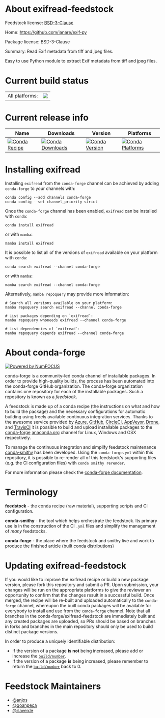 About exifread-feedstock
========================

Feedstock license: [BSD-3-Clause](https://github.com/conda-forge/exifread-feedstock/blob/main/LICENSE.txt)

Home: https://github.com/ianare/exif-py

Package license: BSD-3-Clause

Summary: Read Exif metadata from tiff and jpeg files.

Easy to use Python module to extract Exif metadata from tiff and jpeg files.


Current build status
====================


<table><tr><td>All platforms:</td>
    <td>
      <a href="https://dev.azure.com/conda-forge/feedstock-builds/_build/latest?definitionId=5887&branchName=main">
        <img src="https://dev.azure.com/conda-forge/feedstock-builds/_apis/build/status/exifread-feedstock?branchName=main">
      </a>
    </td>
  </tr>
</table>

Current release info
====================

| Name | Downloads | Version | Platforms |
| --- | --- | --- | --- |
| [![Conda Recipe](https://img.shields.io/badge/recipe-exifread-green.svg)](https://anaconda.org/conda-forge/exifread) | [![Conda Downloads](https://img.shields.io/conda/dn/conda-forge/exifread.svg)](https://anaconda.org/conda-forge/exifread) | [![Conda Version](https://img.shields.io/conda/vn/conda-forge/exifread.svg)](https://anaconda.org/conda-forge/exifread) | [![Conda Platforms](https://img.shields.io/conda/pn/conda-forge/exifread.svg)](https://anaconda.org/conda-forge/exifread) |

Installing exifread
===================

Installing `exifread` from the `conda-forge` channel can be achieved by adding `conda-forge` to your channels with:

```
conda config --add channels conda-forge
conda config --set channel_priority strict
```

Once the `conda-forge` channel has been enabled, `exifread` can be installed with `conda`:

```
conda install exifread
```

or with `mamba`:

```
mamba install exifread
```

It is possible to list all of the versions of `exifread` available on your platform with `conda`:

```
conda search exifread --channel conda-forge
```

or with `mamba`:

```
mamba search exifread --channel conda-forge
```

Alternatively, `mamba repoquery` may provide more information:

```
# Search all versions available on your platform:
mamba repoquery search exifread --channel conda-forge

# List packages depending on `exifread`:
mamba repoquery whoneeds exifread --channel conda-forge

# List dependencies of `exifread`:
mamba repoquery depends exifread --channel conda-forge
```


About conda-forge
=================

[![Powered by
NumFOCUS](https://img.shields.io/badge/powered%20by-NumFOCUS-orange.svg?style=flat&colorA=E1523D&colorB=007D8A)](https://numfocus.org)

conda-forge is a community-led conda channel of installable packages.
In order to provide high-quality builds, the process has been automated into the
conda-forge GitHub organization. The conda-forge organization contains one repository
for each of the installable packages. Such a repository is known as a *feedstock*.

A feedstock is made up of a conda recipe (the instructions on what and how to build
the package) and the necessary configurations for automatic building using freely
available continuous integration services. Thanks to the awesome service provided by
[Azure](https://azure.microsoft.com/en-us/services/devops/), [GitHub](https://github.com/),
[CircleCI](https://circleci.com/), [AppVeyor](https://www.appveyor.com/),
[Drone](https://cloud.drone.io/welcome), and [TravisCI](https://travis-ci.com/)
it is possible to build and upload installable packages to the
[conda-forge](https://anaconda.org/conda-forge) [anaconda.org](https://anaconda.org/)
channel for Linux, Windows and OSX respectively.

To manage the continuous integration and simplify feedstock maintenance
[conda-smithy](https://github.com/conda-forge/conda-smithy) has been developed.
Using the ``conda-forge.yml`` within this repository, it is possible to re-render all of
this feedstock's supporting files (e.g. the CI configuration files) with ``conda smithy rerender``.

For more information please check the [conda-forge documentation](https://conda-forge.org/docs/).

Terminology
===========

**feedstock** - the conda recipe (raw material), supporting scripts and CI configuration.

**conda-smithy** - the tool which helps orchestrate the feedstock.
                   Its primary use is in the construction of the CI ``.yml`` files
                   and simplify the management of *many* feedstocks.

**conda-forge** - the place where the feedstock and smithy live and work to
                  produce the finished article (built conda distributions)


Updating exifread-feedstock
===========================

If you would like to improve the exifread recipe or build a new
package version, please fork this repository and submit a PR. Upon submission,
your changes will be run on the appropriate platforms to give the reviewer an
opportunity to confirm that the changes result in a successful build. Once
merged, the recipe will be re-built and uploaded automatically to the
`conda-forge` channel, whereupon the built conda packages will be available for
everybody to install and use from the `conda-forge` channel.
Note that all branches in the conda-forge/exifread-feedstock are
immediately built and any created packages are uploaded, so PRs should be based
on branches in forks and branches in the main repository should only be used to
build distinct package versions.

In order to produce a uniquely identifiable distribution:
 * If the version of a package **is not** being increased, please add or increase
   the [``build/number``](https://docs.conda.io/projects/conda-build/en/latest/resources/define-metadata.html#build-number-and-string).
 * If the version of a package **is** being increased, please remember to return
   the [``build/number``](https://docs.conda.io/projects/conda-build/en/latest/resources/define-metadata.html#build-number-and-string)
   back to 0.

Feedstock Maintainers
=====================

* [@anjos](https://github.com/anjos/)
* [@goanpeca](https://github.com/goanpeca/)
* [@rlaverde](https://github.com/rlaverde/)

